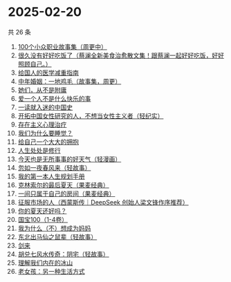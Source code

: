 # 2025-02-20

共 26 条

<!-- BEGIN WEREAD -->
<!-- 最后更新时间 2025-02-20 01:13:40 +0800 -->
1. [100个小众职业故事集（周更中）](https://weread.qq.com/web/bookDetail/6d832b40813ab9a86g01102d)
1. [很久没有好好吃饭了（蔡澜全新美食治愈散文集！跟蔡澜一起好好吃饭，好好照顾自己。）](https://weread.qq.com/web/bookDetail/741329d0813ab9aacg0102d2)
1. [给国人的医学减重指南](https://weread.qq.com/web/bookDetail/ed1324f0813ab91d5g013e7f)
1. [中年婚姻：一地鸡毛（故事集，周更）](https://weread.qq.com/web/bookDetail/8f932ed0813ab9aabg0154a8)
1. [她们，从不是附庸](https://weread.qq.com/web/bookDetail/fbf32fe0813ab9a8fg01699b)
1. [爱一个人不是什么快乐的事](https://weread.qq.com/web/bookDetail/bd032800813ab9a58g012abf)
1. [一读就入迷的中国史](https://weread.qq.com/web/bookDetail/35d32790813ab9a7cg01454c)
1. [开拓中国女性研究的人，不想当女性主义者（轻纪实）](https://weread.qq.com/web/bookDetail/ce632fe0813ab9aabg0169e0)
1. [存在主义心理治疗](https://weread.qq.com/web/bookDetail/538320a0813ab83e4g01836b)
1. [我们为什么要睡觉？](https://weread.qq.com/web/bookDetail/121323f0729ac578121ce6f)
1. [给自己一个大大的拥抱](https://weread.qq.com/web/bookDetail/93c32300813ab9a7cg017195)
1. [人生处处是修行](https://weread.qq.com/web/bookDetail/00932850720799b2009c8cc)
1. [今天也是无所事事的好天气（轻漫画）](https://weread.qq.com/web/bookDetail/74432860813ab9a88g014633)
1. [忽如一夜春风来（轻故事）](https://weread.qq.com/web/bookDetail/d5d32a90813ab9aa2g012441)
1. [我的第一本人生规划手册](https://weread.qq.com/web/bookDetail/ccd32c507248ef23ccd6275)
1. [克林索尔的最后夏天（果麦经典）](https://weread.qq.com/web/bookDetail/a2f32870716dd8fca2f03e8)
1. [一间只属于自己的房间（果麦经典）](https://weread.qq.com/web/bookDetail/fdd327a07198e688fdd47f6)
1. [征服市场的人（西蒙斯传｜DeepSeek 创始人梁文锋作序推荐）](https://weread.qq.com/web/bookDetail/57d322107228916857ddb4f)
1. [你的夏天还好吗？](https://weread.qq.com/web/bookDetail/74032050813ab774bg019291)
1. [国宝100（1-4卷）](https://weread.qq.com/web/bookDetail/79132ab0813ab70f5g0143c1)
1. [我为什么（不）想成为妈妈](https://weread.qq.com/web/bookDetail/1fd32ce0813ab99d7g014a4c)
1. [东北出马仙之鼠辈（轻故事）](https://weread.qq.com/web/bookDetail/65632430813ab9a90g018e7c)
1. [剑来](https://weread.qq.com/web/bookDetail/8e5326b07153adcf8e53d42)
1. [胡兑七风水传奇：阴宅（轻故事）](https://weread.qq.com/web/bookDetail/a6432070813ab9a9eg011e01)
1. [理解我们内在的冰山](https://weread.qq.com/web/bookDetail/80132f80813ab99aeg019b95)
1. [老女孩：另一种生活方式](https://weread.qq.com/web/bookDetail/d0732300813ab9a6eg010956)
<!-- END WEREAD -->